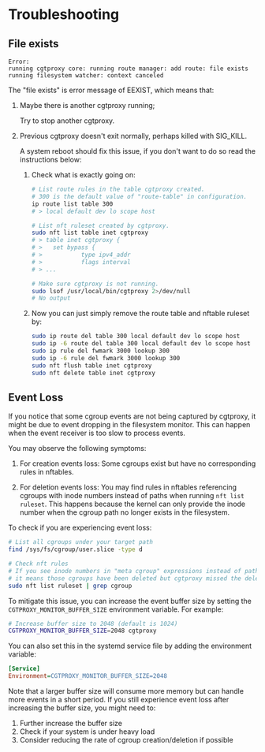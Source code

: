 <!--
SPDX-FileCopyrightText: 2025 Chen Linxuan <me@black-desk.cn>

SPDX-License-Identifier: MIT
-->

# Troubleshooting

## File exists

```
Error:
running cgtproxy core: running route manager: add route: file exists
running filesystem watcher: context canceled
```

The "file exists" is error message of EEXIST, which means that:

1. Maybe there is another cgtproxy running;

   Try to stop another cgtproxy.

2. Previous cgtproxy doesn't exit normally, perhaps killed with SIG_KILL.

   A system reboot should fix this issue,
   if you don't want to do so read the instructions below:

   1. Check what is exactly going on:

      ```bash
      # List route rules in the table cgtproxy created.
      # 300 is the default value of "route-table" in configuration.
      ip route list table 300
      # > local default dev lo scope host

      # List nft ruleset created by cgtproxy.
      sudo nft list table inet cgtproxy
      # > table inet cgtproxy {
      # >   set bypass {
      # >           type ipv4_addr
      # >           flags interval
      # > ...

      # Make sure cgtproxy is not running.
      sudo lsof /usr/local/bin/cgtproxy 2>/dev/null
      # No output
      ```

   2. Now you can just simply remove the route table and nftable ruleset by:

      ```bash
      sudo ip route del table 300 local default dev lo scope host
      sudo ip -6 route del table 300 local default dev lo scope host
      sudo ip rule del fwmark 3000 lookup 300
      sudo ip -6 rule del fwmark 3000 lookup 300
      sudo nft flush table inet cgtproxy
      sudo nft delete table inet cgtproxy
      ```

## Event Loss

If you notice that some cgroup events are not being captured by cgtproxy,
it might be due to event dropping in the filesystem monitor.
This can happen when the event receiver is too slow to process events.

You may observe the following symptoms:

1. For creation events loss:
   Some cgroups exist but have no corresponding rules in nftables.

2. For deletion events loss:
   You may find rules in nftables referencing cgroups with inode numbers
   instead of paths when running `nft list ruleset`.
   This happens because the kernel can only provide the inode number
   when the cgroup path no longer exists in the filesystem.

To check if you are experiencing event loss:

```bash
# List all cgroups under your target path
find /sys/fs/cgroup/user.slice -type d

# Check nft rules
# If you see inode numbers in "meta cgroup" expressions instead of paths,
# it means those cgroups have been deleted but cgtproxy missed the deletion events
sudo nft list ruleset | grep cgroup
```

To mitigate this issue,
you can increase the event buffer size by setting
the `CGTPROXY_MONITOR_BUFFER_SIZE` environment variable.
For example:

```bash
# Increase buffer size to 2048 (default is 1024)
CGTPROXY_MONITOR_BUFFER_SIZE=2048 cgtproxy
```

You can also set this in the systemd service file
by adding the environment variable:

```ini
[Service]
Environment=CGTPROXY_MONITOR_BUFFER_SIZE=2048
```

Note that a larger buffer size will consume more memory
but can handle more events in a short period.
If you still experience event loss after increasing the buffer size,
you might need to:

1. Further increase the buffer size
2. Check if your system is under heavy load
3. Consider reducing the rate of cgroup creation/deletion if possible
